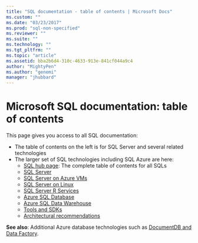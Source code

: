 ```yaml
---
title: "SQL documentation - table of contents | Microsoft Docs"
ms.custom: ""
ms.date: "03/23/2017"
ms.prod: "sql-non-specified"
ms.reviewer: ""
ms.suite: ""
ms.technology: ""
ms.tgt_pltfrm: ""
ms.topic: "article"
ms.assetid: bba2b6d4-310c-4633-913e-841cf044a9c4
author: "MightyPen"
ms.author: "genemi"
manager: "jhubbard"
---
```

# Microsoft SQL documentation: table of contents

This page gives you access to all SQL documentation:

- The table of contents on the left is for SQL Server and several related technologies 
- The larger set of SQL technologies including SQL Azure are here: 
	- [SQL hub page](sql-hub-menu.md): The complete table of contents for all SQLs
	- [SQL Server](sql-hub-menu.md#products-sql-server)
	- [SQL Server on Azure VMs](sql-hub-menu?toc=%2fsql%2ftoc.json#pivot=products&panel=products-sql-server-azure)
	- [SQL Server on Linux](linux/index.md)
	- [SQL Server R Services](advanced-analytics/r-services/index.md)
	- [Azure SQL Database](/azure/sql-database)
	- [Azure SQL Data Warehouse](/azure/sql-data-warehouse)
	- [Tools and SDKs](sql-hub-menu?toc=%2fsql%2ftoc.json#pivot=sdkstools)
	- [Architectural recommendations](sql-hub-menu?toc=%2fsql%2ftoc.json#pivot=architecture)


**See also**: Additional Azure database technologies such as [DocumentDB and Data Factory](/azure/#pivot=services&panel=databases).  

